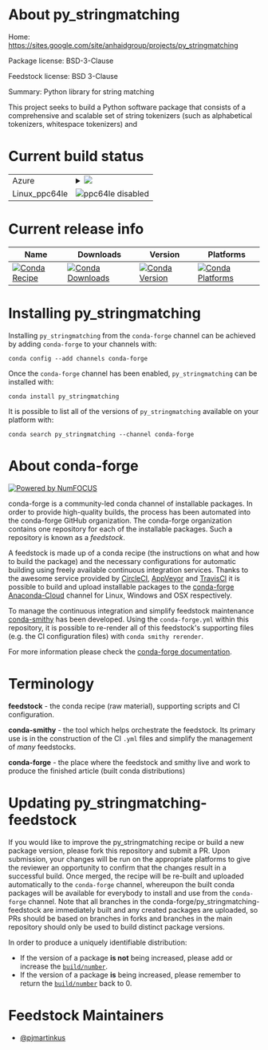 About py_stringmatching
=======================

Home: https://sites.google.com/site/anhaidgroup/projects/py_stringmatching

Package license: BSD-3-Clause

Feedstock license: BSD 3-Clause

Summary: Python library for string matching

This project seeks to build a Python software package that
consists of a comprehensive and scalable set of string tokenizers
(such as alphabetical tokenizers, whitespace tokenizers) and


Current build status
====================


<table>
    
  <tr>
    <td>Azure</td>
    <td>
      <details>
        <summary>
          <a href="https://dev.azure.com/conda-forge/feedstock-builds/_build/latest?definitionId=3194&branchName=master">
            <img src="https://dev.azure.com/conda-forge/feedstock-builds/_apis/build/status/py_stringmatching-feedstock?branchName=master">
          </a>
        </summary>
        <table>
          <thead><tr><th>Variant</th><th>Status</th></tr></thead>
          <tbody><tr>
              <td>linux_python3.6</td>
              <td>
                <a href="https://dev.azure.com/conda-forge/feedstock-builds/_build/latest?definitionId=3194&branchName=master">
                  <img src="https://dev.azure.com/conda-forge/feedstock-builds/_apis/build/status/py_stringmatching-feedstock?branchName=master&jobName=linux&configuration=linux_python3.6" alt="variant">
                </a>
              </td>
            </tr><tr>
              <td>linux_python3.7</td>
              <td>
                <a href="https://dev.azure.com/conda-forge/feedstock-builds/_build/latest?definitionId=3194&branchName=master">
                  <img src="https://dev.azure.com/conda-forge/feedstock-builds/_apis/build/status/py_stringmatching-feedstock?branchName=master&jobName=linux&configuration=linux_python3.7" alt="variant">
                </a>
              </td>
            </tr><tr>
              <td>osx_python3.6</td>
              <td>
                <a href="https://dev.azure.com/conda-forge/feedstock-builds/_build/latest?definitionId=3194&branchName=master">
                  <img src="https://dev.azure.com/conda-forge/feedstock-builds/_apis/build/status/py_stringmatching-feedstock?branchName=master&jobName=osx&configuration=osx_python3.6" alt="variant">
                </a>
              </td>
            </tr><tr>
              <td>osx_python3.7</td>
              <td>
                <a href="https://dev.azure.com/conda-forge/feedstock-builds/_build/latest?definitionId=3194&branchName=master">
                  <img src="https://dev.azure.com/conda-forge/feedstock-builds/_apis/build/status/py_stringmatching-feedstock?branchName=master&jobName=osx&configuration=osx_python3.7" alt="variant">
                </a>
              </td>
            </tr><tr>
              <td>win_c_compilervs2008python3.6vc9</td>
              <td>
                <a href="https://dev.azure.com/conda-forge/feedstock-builds/_build/latest?definitionId=3194&branchName=master">
                  <img src="https://dev.azure.com/conda-forge/feedstock-builds/_apis/build/status/py_stringmatching-feedstock?branchName=master&jobName=win&configuration=win_c_compilervs2008python3.6vc9" alt="variant">
                </a>
              </td>
            </tr><tr>
              <td>win_c_compilervs2015python3.6vc14</td>
              <td>
                <a href="https://dev.azure.com/conda-forge/feedstock-builds/_build/latest?definitionId=3194&branchName=master">
                  <img src="https://dev.azure.com/conda-forge/feedstock-builds/_apis/build/status/py_stringmatching-feedstock?branchName=master&jobName=win&configuration=win_c_compilervs2015python3.6vc14" alt="variant">
                </a>
              </td>
            </tr><tr>
              <td>win_c_compilervs2015python3.7vc14</td>
              <td>
                <a href="https://dev.azure.com/conda-forge/feedstock-builds/_build/latest?definitionId=3194&branchName=master">
                  <img src="https://dev.azure.com/conda-forge/feedstock-builds/_apis/build/status/py_stringmatching-feedstock?branchName=master&jobName=win&configuration=win_c_compilervs2015python3.7vc14" alt="variant">
                </a>
              </td>
            </tr>
          </tbody>
        </table>
      </details>
    </td>
  </tr>
  <tr>
    <td>Linux_ppc64le</td>
    <td>
      <img src="https://img.shields.io/badge/ppc64le-disabled-lightgrey.svg" alt="ppc64le disabled">
    </td>
  </tr>
</table>

Current release info
====================

| Name | Downloads | Version | Platforms |
| --- | --- | --- | --- |
| [![Conda Recipe](https://img.shields.io/badge/recipe-py_stringmatching-green.svg)](https://anaconda.org/conda-forge/py_stringmatching) | [![Conda Downloads](https://img.shields.io/conda/dn/conda-forge/py_stringmatching.svg)](https://anaconda.org/conda-forge/py_stringmatching) | [![Conda Version](https://img.shields.io/conda/vn/conda-forge/py_stringmatching.svg)](https://anaconda.org/conda-forge/py_stringmatching) | [![Conda Platforms](https://img.shields.io/conda/pn/conda-forge/py_stringmatching.svg)](https://anaconda.org/conda-forge/py_stringmatching) |

Installing py_stringmatching
============================

Installing `py_stringmatching` from the `conda-forge` channel can be achieved by adding `conda-forge` to your channels with:

```
conda config --add channels conda-forge
```

Once the `conda-forge` channel has been enabled, `py_stringmatching` can be installed with:

```
conda install py_stringmatching
```

It is possible to list all of the versions of `py_stringmatching` available on your platform with:

```
conda search py_stringmatching --channel conda-forge
```


About conda-forge
=================

[![Powered by NumFOCUS](https://img.shields.io/badge/powered%20by-NumFOCUS-orange.svg?style=flat&colorA=E1523D&colorB=007D8A)](http://numfocus.org)

conda-forge is a community-led conda channel of installable packages.
In order to provide high-quality builds, the process has been automated into the
conda-forge GitHub organization. The conda-forge organization contains one repository
for each of the installable packages. Such a repository is known as a *feedstock*.

A feedstock is made up of a conda recipe (the instructions on what and how to build
the package) and the necessary configurations for automatic building using freely
available continuous integration services. Thanks to the awesome service provided by
[CircleCI](https://circleci.com/), [AppVeyor](https://www.appveyor.com/)
and [TravisCI](https://travis-ci.org/) it is possible to build and upload installable
packages to the [conda-forge](https://anaconda.org/conda-forge)
[Anaconda-Cloud](https://anaconda.org/) channel for Linux, Windows and OSX respectively.

To manage the continuous integration and simplify feedstock maintenance
[conda-smithy](https://github.com/conda-forge/conda-smithy) has been developed.
Using the ``conda-forge.yml`` within this repository, it is possible to re-render all of
this feedstock's supporting files (e.g. the CI configuration files) with ``conda smithy rerender``.

For more information please check the [conda-forge documentation](https://conda-forge.org/docs/).

Terminology
===========

**feedstock** - the conda recipe (raw material), supporting scripts and CI configuration.

**conda-smithy** - the tool which helps orchestrate the feedstock.
                   Its primary use is in the construction of the CI ``.yml`` files
                   and simplify the management of *many* feedstocks.

**conda-forge** - the place where the feedstock and smithy live and work to
                  produce the finished article (built conda distributions)


Updating py_stringmatching-feedstock
====================================

If you would like to improve the py_stringmatching recipe or build a new
package version, please fork this repository and submit a PR. Upon submission,
your changes will be run on the appropriate platforms to give the reviewer an
opportunity to confirm that the changes result in a successful build. Once
merged, the recipe will be re-built and uploaded automatically to the
`conda-forge` channel, whereupon the built conda packages will be available for
everybody to install and use from the `conda-forge` channel.
Note that all branches in the conda-forge/py_stringmatching-feedstock are
immediately built and any created packages are uploaded, so PRs should be based
on branches in forks and branches in the main repository should only be used to
build distinct package versions.

In order to produce a uniquely identifiable distribution:
 * If the version of a package **is not** being increased, please add or increase
   the [``build/number``](https://conda.io/docs/user-guide/tasks/build-packages/define-metadata.html#build-number-and-string).
 * If the version of a package **is** being increased, please remember to return
   the [``build/number``](https://conda.io/docs/user-guide/tasks/build-packages/define-metadata.html#build-number-and-string)
   back to 0.

Feedstock Maintainers
=====================

* [@pjmartinkus](https://github.com/pjmartinkus/)

